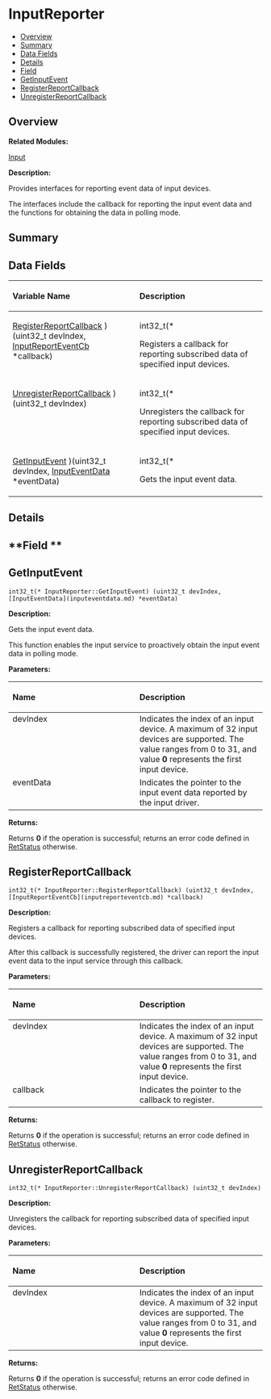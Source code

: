 # InputReporter<a name="EN-US_TOPIC_0000001054479565"></a>

-   [Overview](#section1071467766165631)
-   [Summary](#section42665863165631)
-   [Data Fields](#pub-attribs)
-   [Details](#section1227693544165631)
-   [Field](#section1743608718165631)
-   [GetInputEvent](#a879d9272d932f566e667b7e768b5530e)
-   [RegisterReportCallback](#a8cbea98a78a293bc8ab6f41c6adeb675)
-   [UnregisterReportCallback](#a8c10af61e0c73c91292b806a7ea1d069)

## **Overview**<a name="section1071467766165631"></a>

**Related Modules:**

[Input](input.md)

**Description:**

Provides interfaces for reporting event data of input devices. 

The interfaces include the callback for reporting the input event data and the functions for obtaining the data in polling mode. 

## **Summary**<a name="section42665863165631"></a>

## Data Fields<a name="pub-attribs"></a>

<a name="table473126876165631"></a>
<table><thead align="left"><tr id="row1944083526165631"><th class="cellrowborder" valign="top" width="50%" id="mcps1.1.3.1.1"><p id="p1889911657165631"><a name="p1889911657165631"></a><a name="p1889911657165631"></a>Variable Name</p>
</th>
<th class="cellrowborder" valign="top" width="50%" id="mcps1.1.3.1.2"><p id="p2119430451165631"><a name="p2119430451165631"></a><a name="p2119430451165631"></a>Description</p>
</th>
</tr>
</thead>
<tbody><tr id="row1252146808165631"><td class="cellrowborder" valign="top" width="50%" headers="mcps1.1.3.1.1 "><p id="p357361933165631"><a name="p357361933165631"></a><a name="p357361933165631"></a><a href="inputreporter.md#a8cbea98a78a293bc8ab6f41c6adeb675">RegisterReportCallback</a> )(uint32_t devIndex, <a href="inputreporteventcb.md">InputReportEventCb</a> *callback)</p>
</td>
<td class="cellrowborder" valign="top" width="50%" headers="mcps1.1.3.1.2 "><p id="p1783654172165631"><a name="p1783654172165631"></a><a name="p1783654172165631"></a>int32_t(* </p>
<p id="p1513629444165631"><a name="p1513629444165631"></a><a name="p1513629444165631"></a>Registers a callback for reporting subscribed data of specified input devices. </p>
</td>
</tr>
<tr id="row1524409805165631"><td class="cellrowborder" valign="top" width="50%" headers="mcps1.1.3.1.1 "><p id="p1009696949165631"><a name="p1009696949165631"></a><a name="p1009696949165631"></a><a href="inputreporter.md#a8c10af61e0c73c91292b806a7ea1d069">UnregisterReportCallback</a> )(uint32_t devIndex)</p>
</td>
<td class="cellrowborder" valign="top" width="50%" headers="mcps1.1.3.1.2 "><p id="p575206508165631"><a name="p575206508165631"></a><a name="p575206508165631"></a>int32_t(* </p>
<p id="p409640673165631"><a name="p409640673165631"></a><a name="p409640673165631"></a>Unregisters the callback for reporting subscribed data of specified input devices. </p>
</td>
</tr>
<tr id="row1780856585165631"><td class="cellrowborder" valign="top" width="50%" headers="mcps1.1.3.1.1 "><p id="p1379250441165631"><a name="p1379250441165631"></a><a name="p1379250441165631"></a><a href="inputreporter.md#a879d9272d932f566e667b7e768b5530e">GetInputEvent</a> )(uint32_t devIndex, <a href="inputeventdata.md">InputEventData</a> *eventData)</p>
</td>
<td class="cellrowborder" valign="top" width="50%" headers="mcps1.1.3.1.2 "><p id="p2040566279165631"><a name="p2040566279165631"></a><a name="p2040566279165631"></a>int32_t(* </p>
<p id="p580211397165631"><a name="p580211397165631"></a><a name="p580211397165631"></a>Gets the input event data. </p>
</td>
</tr>
</tbody>
</table>

## **Details**<a name="section1227693544165631"></a>

## **Field **<a name="section1743608718165631"></a>

## GetInputEvent<a name="a879d9272d932f566e667b7e768b5530e"></a>

```
int32_t(* InputReporter::GetInputEvent) (uint32_t devIndex, [InputEventData](inputeventdata.md) *eventData)
```

 **Description:**

Gets the input event data. 

This function enables the input service to proactively obtain the input event data in polling mode.

**Parameters:**

<a name="table1461616715165631"></a>
<table><thead align="left"><tr id="row989522076165631"><th class="cellrowborder" valign="top" width="50%" id="mcps1.1.3.1.1"><p id="p1137325050165631"><a name="p1137325050165631"></a><a name="p1137325050165631"></a>Name</p>
</th>
<th class="cellrowborder" valign="top" width="50%" id="mcps1.1.3.1.2"><p id="p1842676424165631"><a name="p1842676424165631"></a><a name="p1842676424165631"></a>Description</p>
</th>
</tr>
</thead>
<tbody><tr id="row257446400165631"><td class="cellrowborder" valign="top" width="50%" headers="mcps1.1.3.1.1 ">devIndex</td>
<td class="cellrowborder" valign="top" width="50%" headers="mcps1.1.3.1.2 ">Indicates the index of an input device. A maximum of 32 input devices are supported. The value ranges from 0 to 31, and value <strong id="b1127209054165631"><a name="b1127209054165631"></a><a name="b1127209054165631"></a>0</strong> represents the first input device. </td>
</tr>
<tr id="row1762688831165631"><td class="cellrowborder" valign="top" width="50%" headers="mcps1.1.3.1.1 ">eventData</td>
<td class="cellrowborder" valign="top" width="50%" headers="mcps1.1.3.1.2 ">Indicates the pointer to the input event data reported by the input driver. </td>
</tr>
</tbody>
</table>

**Returns:**

Returns  **0**  if the operation is successful; returns an error code defined in  [RetStatus](input.md#ga85d58a5185669daa4995e332b63eba7a)  otherwise. 

## RegisterReportCallback<a name="a8cbea98a78a293bc8ab6f41c6adeb675"></a>

```
int32_t(* InputReporter::RegisterReportCallback) (uint32_t devIndex, [InputReportEventCb](inputreporteventcb.md) *callback)
```

 **Description:**

Registers a callback for reporting subscribed data of specified input devices. 

After this callback is successfully registered, the driver can report the input event data to the input service through this callback.

**Parameters:**

<a name="table1316631842165631"></a>
<table><thead align="left"><tr id="row793359002165631"><th class="cellrowborder" valign="top" width="50%" id="mcps1.1.3.1.1"><p id="p1369046072165631"><a name="p1369046072165631"></a><a name="p1369046072165631"></a>Name</p>
</th>
<th class="cellrowborder" valign="top" width="50%" id="mcps1.1.3.1.2"><p id="p1491016563165631"><a name="p1491016563165631"></a><a name="p1491016563165631"></a>Description</p>
</th>
</tr>
</thead>
<tbody><tr id="row1496620011165631"><td class="cellrowborder" valign="top" width="50%" headers="mcps1.1.3.1.1 ">devIndex</td>
<td class="cellrowborder" valign="top" width="50%" headers="mcps1.1.3.1.2 ">Indicates the index of an input device. A maximum of 32 input devices are supported. The value ranges from 0 to 31, and value <strong id="b451627212165631"><a name="b451627212165631"></a><a name="b451627212165631"></a>0</strong> represents the first input device. </td>
</tr>
<tr id="row379217300165631"><td class="cellrowborder" valign="top" width="50%" headers="mcps1.1.3.1.1 ">callback</td>
<td class="cellrowborder" valign="top" width="50%" headers="mcps1.1.3.1.2 ">Indicates the pointer to the callback to register. </td>
</tr>
</tbody>
</table>

**Returns:**

Returns  **0**  if the operation is successful; returns an error code defined in  [RetStatus](input.md#ga85d58a5185669daa4995e332b63eba7a)  otherwise. 

## UnregisterReportCallback<a name="a8c10af61e0c73c91292b806a7ea1d069"></a>

```
int32_t(* InputReporter::UnregisterReportCallback) (uint32_t devIndex)
```

 **Description:**

Unregisters the callback for reporting subscribed data of specified input devices. 

**Parameters:**

<a name="table1622060286165631"></a>
<table><thead align="left"><tr id="row623477284165631"><th class="cellrowborder" valign="top" width="50%" id="mcps1.1.3.1.1"><p id="p1574662516165631"><a name="p1574662516165631"></a><a name="p1574662516165631"></a>Name</p>
</th>
<th class="cellrowborder" valign="top" width="50%" id="mcps1.1.3.1.2"><p id="p2140450373165631"><a name="p2140450373165631"></a><a name="p2140450373165631"></a>Description</p>
</th>
</tr>
</thead>
<tbody><tr id="row484706313165631"><td class="cellrowborder" valign="top" width="50%" headers="mcps1.1.3.1.1 ">devIndex</td>
<td class="cellrowborder" valign="top" width="50%" headers="mcps1.1.3.1.2 ">Indicates the index of an input device. A maximum of 32 input devices are supported. The value ranges from 0 to 31, and value <strong id="b1770058281165631"><a name="b1770058281165631"></a><a name="b1770058281165631"></a>0</strong> represents the first input device. </td>
</tr>
</tbody>
</table>

**Returns:**

Returns  **0**  if the operation is successful; returns an error code defined in  [RetStatus](input.md#ga85d58a5185669daa4995e332b63eba7a)  otherwise. 

